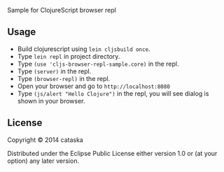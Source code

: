 Sample for ClojureScript browser repl

## Usage

- Build clojurescript using `lein cljsbuild once`.
- Type `lein repl` in project directory.
- Type `(use 'cljs-browser-repl-sample.core)` in the repl.
- Type `(server)` in the repl.
- Type `(browser-repl)` in the repl.
- Open your browser and go to `http://localhost:8080`
- Type `(js/alert "Hello Clojure")` in the repl, you will see dialog is shown in your browser.

## License

Copyright © 2014 cataska

Distributed under the Eclipse Public License either version 1.0 or (at
your option) any later version.
